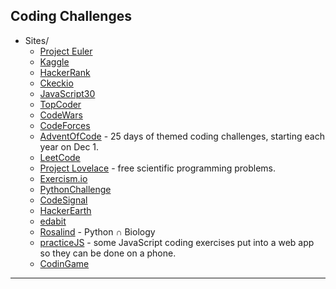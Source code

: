 ## Coding Challenges

- Sites/
    - [Project Euler](https://projecteuler.net/)
    - [Kaggle](https://kaggle.com/)
    - [HackerRank](https://www.hackerrank.com/)
    - [Ckeckio](https://checkio.org)
    - [JavaScript30](https://www.javascript30.com)
    - [TopCoder](https://www.topcoder.com/)
    - [CodeWars](https://www.codewars.com/)
    - [CodeForces](https://codeforces.com/)
    - [AdventOfCode](https://adventofcode.com/) - 25 days of themed coding challenges, starting each year on Dec 1.
    - [LeetCode](https://leetcode.com/)
    - [Project Lovelace](https://projectlovelace.net/) - free scientific programming problems.
    - [Exercism.io](https://exercism.io/)
    - [PythonChallenge](http://www.pythonchallenge.com/)
    - [CodeSignal](https://codesignal.com/)
    - [HackerEarth](https://hackerearth.com/)
    - [edabit](https://edabit.com/)
    - [Rosalind](http://rosalind.info) - Python ∩ Biology
    - [practiceJS](https://practicejs.com/) - some JavaScript coding exercises put into a web app so they can be done on a phone.
    - [CodinGame](https://www.codingame.com/home)
    
---
